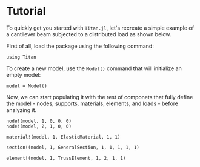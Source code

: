 # Tutorial

To quickly get you started with `Titan.jl`, let's recreate a simple example of a cantilever beam subjected to a distributed load as shown below.

First of all, load the package using the following command:

```@example quick_start
using Titan
```

To create a new model, use the `Model()` command that will initialize an empty model:

```@example quick_start
model = Model()
```

Now, we can start populating it with the rest of componets that fully define the model - nodes, supports, materials, elements, and loads - before analyzing it.

```@example quick_start
node!(model, 1, 0, 0, 0)
node!(model, 2, 1, 0, 0)
```

```@example quick_start
material!(model, 1, ElasticMaterial, 1, 1)
```

```@example quick_start
section!(model, 1, GeneralSection, 1, 1, 1, 1, 1)
```

```@example quick_start
element!(model, 1, TrussElement, 1, 2, 1, 1)
```